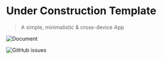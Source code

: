 # Under Construction Template
> A simple, minimalistic & cross-device App


![Document](https://user-images.githubusercontent.com/89920306/216788062-45111088-625a-49b5-bde1-26b1f5a4e3da.gif)


![GitHub issues](https://img.shields.io/github/issues/Directoire/under-construction-template)

